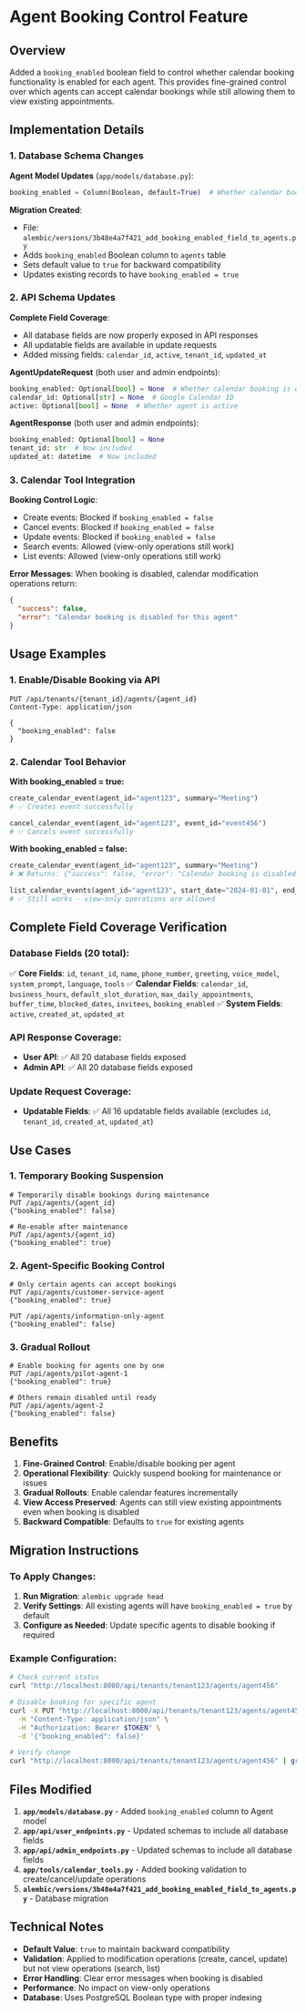 # Agent Booking Control Feature

## Overview
Added a `booking_enabled` boolean field to control whether calendar booking functionality is enabled for each agent. This provides fine-grained control over which agents can accept calendar bookings while still allowing them to view existing appointments.

## Implementation Details

### 1. Database Schema Changes

**Agent Model Updates** (`app/models/database.py`):
```python
booking_enabled = Column(Boolean, default=True)  # Whether calendar booking is enabled for this agent
```

**Migration Created**:
- File: `alembic/versions/3b48e4a7f421_add_booking_enabled_field_to_agents.py`
- Adds `booking_enabled` Boolean column to `agents` table
- Sets default value to `true` for backward compatibility
- Updates existing records to have `booking_enabled = true`

### 2. API Schema Updates

**Complete Field Coverage**:
- All database fields are now properly exposed in API responses
- All updatable fields are available in update requests
- Added missing fields: `calendar_id`, `active`, `tenant_id`, `updated_at`

**AgentUpdateRequest** (both user and admin endpoints):
```python
booking_enabled: Optional[bool] = None  # Whether calendar booking is enabled
calendar_id: Optional[str] = None  # Google Calendar ID
active: Optional[bool] = None  # Whether agent is active
```

**AgentResponse** (both user and admin endpoints):
```python
booking_enabled: Optional[bool] = None
tenant_id: str  # Now included
updated_at: datetime  # Now included
```

### 3. Calendar Tool Integration

**Booking Control Logic**:
- Create events: Blocked if `booking_enabled = false`
- Cancel events: Blocked if `booking_enabled = false`
- Update events: Blocked if `booking_enabled = false`
- Search events: Allowed (view-only operations still work)
- List events: Allowed (view-only operations still work)

**Error Messages**:
When booking is disabled, calendar modification operations return:
```json
{
  "success": false,
  "error": "Calendar booking is disabled for this agent"
}
```

## Usage Examples

### 1. Enable/Disable Booking via API
```http
PUT /api/tenants/{tenant_id}/agents/{agent_id}
Content-Type: application/json

{
  "booking_enabled": false
}
```

### 2. Calendar Tool Behavior

**With booking_enabled = true:**
```python
create_calendar_event(agent_id="agent123", summary="Meeting")
# ✅ Creates event successfully

cancel_calendar_event(agent_id="agent123", event_id="event456")
# ✅ Cancels event successfully
```

**With booking_enabled = false:**
```python
create_calendar_event(agent_id="agent123", summary="Meeting")
# ❌ Returns: {"success": false, "error": "Calendar booking is disabled for this agent"}

list_calendar_events(agent_id="agent123", start_date="2024-01-01", end_date="2024-01-07")
# ✅ Still works - view-only operations are allowed
```

## Complete Field Coverage Verification

### Database Fields (20 total):
✅ **Core Fields**: `id`, `tenant_id`, `name`, `phone_number`, `greeting`, `voice_model`, `system_prompt`, `language`, `tools`
✅ **Calendar Fields**: `calendar_id`, `business_hours`, `default_slot_duration`, `max_daily_appointments`, `buffer_time`, `blocked_dates`, `invitees`, `booking_enabled`
✅ **System Fields**: `active`, `created_at`, `updated_at`

### API Response Coverage:
- **User API**: ✅ All 20 database fields exposed
- **Admin API**: ✅ All 20 database fields exposed

### Update Request Coverage:
- **Updatable Fields**: ✅ All 16 updatable fields available (excludes `id`, `tenant_id`, `created_at`, `updated_at`)

## Use Cases

### 1. Temporary Booking Suspension
```http
# Temporarily disable bookings during maintenance
PUT /api/agents/{agent_id}
{"booking_enabled": false}

# Re-enable after maintenance
PUT /api/agents/{agent_id}
{"booking_enabled": true}
```

### 2. Agent-Specific Booking Control
```http
# Only certain agents can accept bookings
PUT /api/agents/customer-service-agent
{"booking_enabled": true}

PUT /api/agents/information-only-agent
{"booking_enabled": false}
```

### 3. Gradual Rollout
```http
# Enable booking for agents one by one
PUT /api/agents/pilot-agent-1
{"booking_enabled": true}

# Others remain disabled until ready
PUT /api/agents/agent-2
{"booking_enabled": false}
```

## Benefits

1. **Fine-Grained Control**: Enable/disable booking per agent
2. **Operational Flexibility**: Quickly suspend booking for maintenance or issues
3. **Gradual Rollouts**: Enable calendar features incrementally
4. **View Access Preserved**: Agents can still view existing appointments even when booking is disabled
5. **Backward Compatible**: Defaults to `true` for existing agents

## Migration Instructions

### To Apply Changes:
1. **Run Migration**: `alembic upgrade head`
2. **Verify Settings**: All existing agents will have `booking_enabled = true` by default
3. **Configure as Needed**: Update specific agents to disable booking if required

### Example Configuration:
```bash
# Check current status
curl "http://localhost:8000/api/tenants/tenant123/agents/agent456"

# Disable booking for specific agent
curl -X PUT "http://localhost:8000/api/tenants/tenant123/agents/agent456" \
  -H "Content-Type: application/json" \
  -H "Authorization: Bearer $TOKEN" \
  -d '{"booking_enabled": false}'

# Verify change
curl "http://localhost:8000/api/tenants/tenant123/agents/agent456" | grep booking_enabled
```

## Files Modified

1. **`app/models/database.py`** - Added `booking_enabled` column to Agent model
2. **`app/api/user_endpoints.py`** - Updated schemas to include all database fields
3. **`app/api/admin_endpoints.py`** - Updated schemas to include all database fields
4. **`app/tools/calendar_tools.py`** - Added booking validation to create/cancel/update operations
5. **`alembic/versions/3b48e4a7f421_add_booking_enabled_field_to_agents.py`** - Database migration

## Technical Notes

- **Default Value**: `true` to maintain backward compatibility
- **Validation**: Applied to modification operations (create, cancel, update) but not view operations (search, list)
- **Error Handling**: Clear error messages when booking is disabled
- **Performance**: No impact on view-only operations
- **Database**: Uses PostgreSQL Boolean type with proper indexing